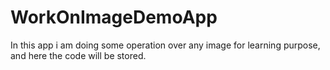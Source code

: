 # WorkOnImageDemoApp
In this app i am doing some operation over any image for learning purpose, and here the code will be stored.
